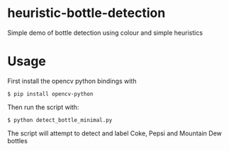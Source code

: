 # heuristic-bottle-detection

Simple demo of bottle detection using colour and simple heuristics

# Usage

First install the opencv python bindings with

`$ pip install opencv-python`

Then run the script with:

`$ python detect_bottle_minimal.py`

The script will attempt to detect and label Coke, Pepsi and Mountain Dew bottles




